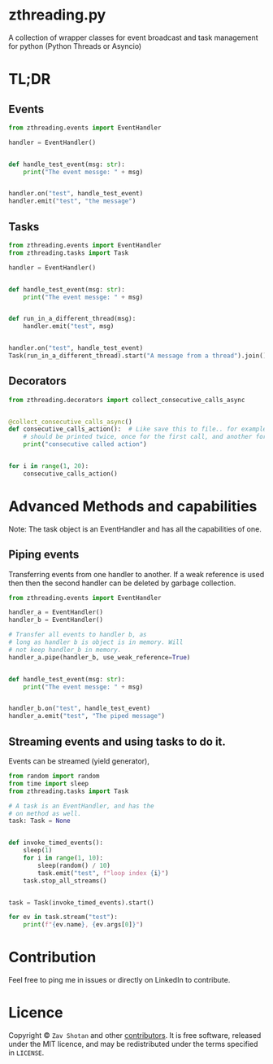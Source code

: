 # zthreading.py

A collection of wrapper classes for event broadcast and task management for python (Python Threads or Asyncio)

# TL;DR

## Events

```python
from zthreading.events import EventHandler

handler = EventHandler()


def handle_test_event(msg: str):
    print("The event messge: " + msg)


handler.on("test", handle_test_event)
handler.emit("test", "the message")
```

## Tasks

```python
from zthreading.events import EventHandler
from zthreading.tasks import Task

handler = EventHandler()


def handle_test_event(msg: str):
    print("The event messge: " + msg)


def run_in_a_different_thread(msg):
    handler.emit("test", msg)


handler.on("test", handle_test_event)
Task(run_in_a_different_thread).start("A message from a thread").join()
```

## Decorators

```python
from zthreading.decorators import collect_consecutive_calls_async


@collect_consecutive_calls_async()
def consecutive_calls_action():  # Like save this to file.. for example.
    # should be printed twice, once for the first call, and another for the last call.
    print("consecutive called action")


for i in range(1, 20):
    consecutive_calls_action()
```

# Advanced Methods and capabilities

Note: The task object is an EventHandler and has all the capabilities of one.

## Piping events

Transferring events from one handler to another. If a weak reference is used
then then the second handler can be deleted by garbage collection.

```python
from zthreading.events import EventHandler

handler_a = EventHandler()
handler_b = EventHandler()

# Transfer all events to handler b, as
# long as handler b is object is in memory. Will
# not keep handler_b in memory.
handler_a.pipe(handler_b, use_weak_reference=True)


def handle_test_event(msg: str):
    print("The event messge: " + msg)


handler_b.on("test", handle_test_event)
handler_a.emit("test", "The piped message")
```

## Streaming events and using tasks to do it.

Events can be streamed (yield generator),

```python
from random import random
from time import sleep
from zthreading.tasks import Task

# A task is an EventHandler, and has the
# on method as well.
task: Task = None


def invoke_timed_events():
    sleep(1)
    for i in range(1, 10):
        sleep(random() / 10)
        task.emit("test", f"loop index {i}")
    task.stop_all_streams()


task = Task(invoke_timed_events).start()

for ev in task.stream("test"):
    print(f"{ev.name}, {ev.args[0]}")
```

# Contribution

Feel free to ping me in issues or directly on LinkedIn to contribute.

# Licence

Copyright ©
`Zav Shotan` and other [contributors](https://github.com/LamaAni/postgres-xl-helm/graphs/contributors).
It is free software, released under the MIT licence, and may be redistributed under the terms specified in `LICENSE`.
